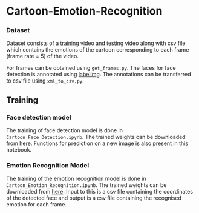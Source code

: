 # Cartoon-Emotion-Recognition

### Dataset
Dataset consists of a [training](Data) video and [testing](Data) video along with csv file which contains the emotions of the cartoon corresponding to each frame (frame rate = 5) of the video.

For frames can be obtained using `get_frames.py`. The faces for face detection is annotated using [labelImg](https://github.com/tzutalin/labelImg). The annotations can be transferred to csv file using `xml_to_csv.py`.

## Training 
### Face detection model
The training of face detection model is done in `Cartoon_Face_Detection.ipynb`. The trained weights can be downloaded from [here](something). Functions for prediction on a new image is also present in this notebook.

### Emotion Recognition Model
The training of the emotion recognition model is done in `Cartoon_Emotion_Recognition.ipynb`. The trained weights can be downloaded from [here](something). Input to this is a csv file containing the coordinates of the detected face and output is a csv file containing the recognised emotion for each frame.

